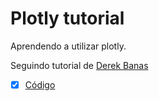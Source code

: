 # Plotly tutorial
 
Aprendendo a utilizar plotly.

Seguindo tutorial de [Derek Banas](https://www.youtube.com/watch?v=GGL6U0k8WYA)

- [X] [Código](/Plotly%20tutorial.ipynb)